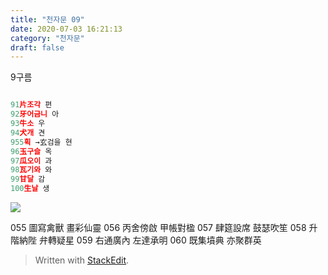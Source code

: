 ```yaml
---
title: "천자문 09"
date: 2020-07-03 16:21:13
category: "천자문"
draft: false
---
```

9구름
```js

91片조각 편
92牙어금니 아
93牛소 우
94犬개 견
955획 →玄검을 현
96玉구슬 옥
97瓜오이 과
98瓦기와 와
99甘달 감
100生날 생

```
![](https://i.ibb.co/9b9x94j/2020-07-03-12-17-00.png)


055 圖寫禽獸 畫彩仙靈 056 丙舍傍啟 甲帳對楹 
057 肆筵設席 鼓瑟吹笙 058 升階納陛 弁轉疑星 
059 右通廣內 左達承明 060 既集墳典 亦聚群英

> Written with [StackEdit](https://stackedit.io/).
<!--stackedit_data:
eyJoaXN0b3J5IjpbMTU2MDI2MjM0NSw4MTcyOTIyMTcsLTE2OT
Q1MjUzMSw0MjE0ODcwMjAsNzg1NTk5NzMzLC0xNDY0MDQ5NTUx
LDUwMTUxNDU5LDQxNzk1MzUzNSwtMTYxMDE4NDAxNSwtMTA2Nj
M0MDA4OCwtNzMxMzEyOTQ0XX0=
-->